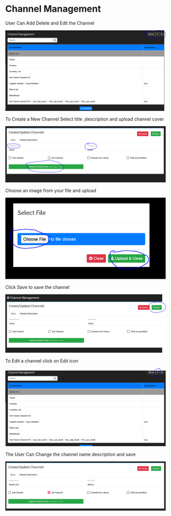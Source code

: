 # Channel Management

User Can Add Delete and Edit the Channel

![](../.gitbook/assets/image%20%28142%29.png)

To Create a New Channel Select title ,description and upload channel cover

![](../.gitbook/assets/image%20%28152%29.png)

Choose an image from your file and upload

![](../.gitbook/assets/image%20%28252%29.png)

Click Save to save the channel

![](../.gitbook/assets/image%20%2833%29.png)

To Edit a channel click on Edit icon

![](../.gitbook/assets/image%20%28201%29.png)

The User Can Change the channel name description and save

![](../.gitbook/assets/image%20%2847%29.png)


